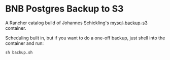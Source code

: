 # BNB Postgres Backup to S3

A Rancher catalog build of Johannes Schickling's [mysql-backup-s3](https://github.com/schickling/dockerfiles/tree/master/mysql-backup-s3) container.

Scheduling built in, but if you want to do a one-off backup, just shell into the container and run:

```
sh backup.sh
```
